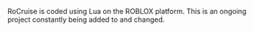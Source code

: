 RoCruise is coded using Lua on the ROBLOX platform. This is an ongoing project constantly being added to and changed.